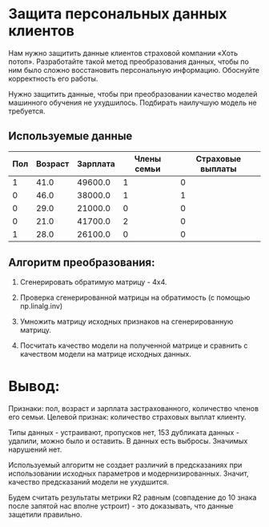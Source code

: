 # Защита персональных данных клиентов
Нам нужно защитить данные клиентов страховой компании «Хоть потоп». Разработайте такой метод преобразования данных, чтобы по ним было сложно восстановить персональную информацию. Обоснуйте корректность его работы.

Нужно защитить данные, чтобы при преобразовании качество моделей машинного обучения не ухудшилось. Подбирать наилучшую модель не требуется.

## Используемые данные

| Пол| Возраст | Зарплата | Члены семьи | Страховые выплаты| 
|-----------------|-------|-------------|-------------|-----------|				
|	1|	41.0|	49600.0|	1|	0|
|	0|	46.0|	38000.0|	1	|1|
|	0|	29.0|	21000.0|	0|	0|
|	0|	21.0|	41700.0	|2	|0|
|	1|	28.0|	26100.0	|0	|0|

## Алгоритм преобразования:

1. Cгенерировать обратимую матрицу - 4х4.

2. Проверка сгенерированной матрицы на обратимость (с помощью np.linalg.inv)

3. Умножить матрицу исходных признаков на сгенерированную матрицу.

4. Посчитать качество модели на полученной матрице и сравнить с качеством модели на матрице исходных данных.

# Вывод:

Признаки: пол, возраст и зарплата застрахованного, количество членов его семьи.
Целевой признак: количество страховых выплат клиенту.

Типы данных - устраивают, пропусков нет, 153 дубликата данных - удалили, можно было и оставить.
В данных есть выбросы. Значимых нарушений нет.

Используемый алгоритм не создает различий в предсказаниях при использовании исходных параметров и модернизированных. Значит, качество предсказаний модели не ухудшится.

Будем считать результаты метрики R2 равным (совпадение до 10 знака после запятой нас вполне устроит) - это доказывать, что данные защетили правильно.
